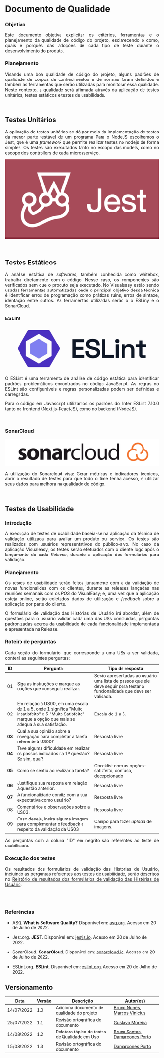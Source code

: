 # Documento de Qualidade

### Objetivo
<p align = "justify"> Este documento objetiva explicitar os critérios, ferramentas e o planejamento da qualidade de código do projeto, esclarecendo o como, quais e porquês das adoções de cada tipo de teste durante o desenvolvimento do produto.</p>

###	Planejamento
<p align = "justify"> Visando uma boa qualidade de código do projeto, alguns padrões de qualidade de corpos de conhecimentos e de normas foram definidos e também as ferramentas que serão utilizadas para monitorar essa qualidade. Neste contexto, a qualidade será afirmada através da aplicação de testes unitários, testes estáticos e testes de usabilidade.</p>

<br>

## <b>Testes Unitários</b>

<p align = "justify"> A aplicação de testes unitários se dá por meio da implementação de testes da menor parte testável de um programa Para o NodeJS escolhemos o Jest, que é uma <em>framework</em> que permite realizar testes no nodejs de forma simples. Os testes são executados tanto no escopo das models, como no escopo dos controllers de cada microsserviço.</p>

[![jest](images/jest.png)](images/jest.png)

<br>

## <b>Testes Estáticos</b>
<p align = "justify">A análise estática de <em>softwares</em>, também conhecida como whitebox, trabalha diretamente com o código. Nesse caso, os componentes são verificados sem que o produto seja executado. No Visualeasy estão sendo usadas ferramentas automatizadas onde o principal objetivo dessa técnica é identificar erros de programação como práticas ruins, erros de sintaxe, identação entre outros. As ferramentas utilizadas serão o o ESLiny e o SonarCloud.</p>

### ESLint

[![eslint](images/eslint.png)](images/eslint.png)

<p align = "justify">O ESLint é uma ferramenta de análise de código estática para identificar padrões problemáticos encontrados no código JavaScript. As regras no ESLint são configuráveis ​​e regras personalizadas podem ser definidas e carregadas.</p>
<p align = "justify">Para o código em Javascript utilizamos os padrões do linter ESLint 7.10.0 tanto no frontend (Next.js-ReactJS), como no backend (NodeJS).</p>

<br>

### SonarCloud

[![sonarcloud](images/sonarcloud.png)](images/sonarcloud.png)

<p align = "justify">A utilização do Sonarcloud visa: Gerar métricas e indicadores técnicos, abrir o resultado de testes para que todo o time tenha acesso, e utilizar seus dados para melhora na qualidade de código.</p>

<br>




## <b>Testes de Usabilidade</b>

### Introdução

<p align = "justify">A execução de testes de usabilidade baseia-se na aplicação da técnica de validação utilizada para avaliar um produto ou serviço. Os testes são realizados com usuários representativos do público-alvo. No caso da aplicação Visualeasy, os testes serão efetuados com o cliente logo após o lançamento de cada <i>Release</i>, durante a aplicação dos formulários para validação.</p>

### Planejamento

<p align = "justify">Os testes de usabilidade serão feitos juntamente com a da validação de novas funcionalides com os clientes, durante as releases lançadas nas reuniões semanais com os <i>POS</i> do VisualEasy; e, uma vez que a aplicação esteja online, serão coletados dados de utilização e <i>feedback</i> sobre a aplicação por parte do cliente.</p>

<p align = "justify">O formulário de validação das Histórias de Usuário irá abordar, além de questões para o usuário validar cada uma das USs concluídas, perguntas padronizadas acerca da usabilidade de cada funcionalidade implementada e apresentada na Release.</p>

### Roteiro de perguntas

<p align = "justify">Cada seção do formulário, que corresponde a uma USs a ser validada, conterá as seguintes perguntas:</p>

|ID|Pergunta|Tipo de resposta|
|--|--------|----------------|
|01|Siga as instruções e marque as opções que conseguiu realizar.|Serão apresentadas ao usuário uma lista de passos que ele deve seguir para testar a funcionalidade que deve ser validada.|
|02|Em relação à US00, em uma escala de 1 a 5, onde 1 significa "Muito insatisfeito" e 5 "Muito Satisfeito" marque a opção que mais se adequa à sua satisfação.|Escala de 1 a 5.|
|<b>03</b>|Qual a sua opinião sobre a navegação para completar a tarefa referente à US00?|Resposta livre.|
|<b>04</b>|Teve alguma dificuldade em realizar os passos indicados na 1ª questão? Se sim, qual?|Resposta livre.|
|<b>05</b>|Como se sentiu ao realizar a tarefa?|Checklist com as opções: satisfeito, confuso, decepcionado|
|<b>06</b>|Justifique sua resposta em relação à questão anterior.|Resposta livre.|
|<b>07</b>|A funcionalidade condiz com a sua expectativa como usuário?|Resposta livre.|
|08|Comentários e observações sobre a US03.|Resposta livre.|
|09|Caso deseje, insira alguma imagem para complementar o feedback a respeito da validação da US03|Campo para fazer <i>upload</i> de imagens.|

<p align = "justify">As perguntas com a coluna "ID" em negrito são referentes ao teste de usabilidade.</p>


### Execução dos testes

<p align = "justify">Os resultados dos formulários de validação das Histórias de Usuário, incluindo as perguntas referentes aos testes de usabilidade, serão descritos no <a href="https://fga-eps-mds.github.io/2022-1-Visualeasy-Doc/documentacao/relatorio-qualidade/">Relatório de resultados dos formulários de validação das Histórias de Usuário</a>.</p>


<br>
<br>

### Referências

+ ASQ. <b>What is Software Quality?</b> Disponível em: [asq.org](https://asq.org/quality-resources/software-quality#:~:text=Software%20quality%20is%20defined%20as,defect%20management%20and%20quality%20attributes). Acesso em 20 de Julho de 2022.

+ Jest.org. <b>JEST</b>. Disponível em: [jestjs.io](https://jestjs.io/pt-BR/). Acesso em 20 de Julho de 2022.

+ SonarCloud. <b>SonarCloud</b>. Disponível em: [sonarcloud.io](https://sonarcloud.io/). Acesso em 20 de Julho de 2022.

+ ESLint.org. <b>ESLint</b>. Disponível em: [eslint.org](https://eslint.org/). Acesso em 20 de Julho de 2022.



## Versionamento

| Data | Versão | Descrição | Autor(es) |
|------|------|------|------|
|14/07/2022|1.0|Adiciona documento de qualidade do projeto|[Bruno Nunes](https://github.com/brunocmo), [Marcos Vinicius](https://github.com/marcos-mv)
|25/07/2022|1.1|Revisão ortográfica do documento| [Gustavo Moreira](https://github.com/gustavoduartemoreira)
|14/08/2022|1.2|Refatora tópico de testes de Qualidade em Uso|[Bruna Santos](https://github.com/brunaalmeidasantos), [Damarcones Porto](https://github.com/damarcones)|
|15/08/2022|1.3|Revisão ortográfica do documento|[Damarcones Porto](https://github.com/damarcones)|
